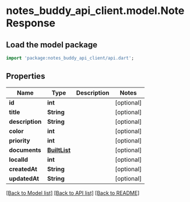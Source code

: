 # notes_buddy_api_client.model.NoteResponse

## Load the model package
```dart
import 'package:notes_buddy_api_client/api.dart';
```

## Properties
Name | Type | Description | Notes
------------ | ------------- | ------------- | -------------
**id** | **int** |  | [optional] 
**title** | **String** |  | [optional] 
**description** | **String** |  | [optional] 
**color** | **int** |  | [optional] 
**priority** | **int** |  | [optional] 
**documents** | [**BuiltList<NoteDocumentResponse>**](NoteDocumentResponse.md) |  | [optional] 
**localId** | **int** |  | [optional] 
**createdAt** | **String** |  | [optional] 
**updatedAt** | **String** |  | [optional] 

[[Back to Model list]](../README.md#documentation-for-models) [[Back to API list]](../README.md#documentation-for-api-endpoints) [[Back to README]](../README.md)


